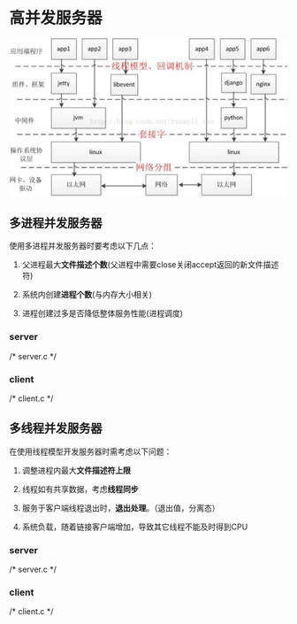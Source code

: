 # 高并发服务器

![1584758260399](assets/1584758260399.png)

## 多进程并发服务器

使用多进程并发服务器时要考虑以下几点：

1.  父进程最大**文件描述个数**(父进程中需要close关闭accept返回的新文件描述符)

2.  系统内创建**进程个数**(与内存大小相关)

3.  进程创建过多是否降低整体服务性能(进程调度)

### server

/\* server.c \*/

### client

/\* client.c \*/

## 多线程并发服务器

在使用线程模型开发服务器时需考虑以下问题：

1.  调整进程内最大**文件描述符上限**

2.  线程如有共享数据，考虑**线程同步**

3.  服务于客户端线程退出时，**退出处理**。（退出值，分离态）

4.  系统负载，随着链接客户端增加，导致其它线程不能及时得到CPU

### server

/\* server.c \*/

### client

/\* client.c \*/

